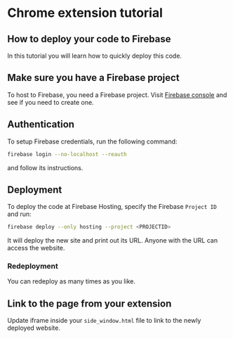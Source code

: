 # Chrome extension tutorial

## How to deploy your code to Firebase
In this tutorial you will learn how to quickly deploy this code.
<walkthrough-tutorial-duration duration="3"></walkthrough-tutorial-duration>

## Make sure you have a Firebase project
To host to Firebase, you need a Firebase project.
Visit [Firebase console](https://console.firebase.google.com/?forceCheckTos=true) and see if you need to create one.
## Authentication
To setup Firebase credentials, run the following command:
```bash
firebase login --no-localhost --reauth
```
and follow its instructions.
## Deployment
To deploy the code at Firebase Hosting, specify the Firebase `Project ID` and run:
```bash
firebase deploy --only hosting --project <PROJECTID>
```
It will deploy the new site and print out its URL.
<walkthrough-info-message>Anyone with the URL can access the website.</walkthrough-info-message>

### Redeployment
You can redeploy as many times as you like.

## Link to the page from your extension
Update iframe inside your `side_window.html` file to link to the newly deployed website.